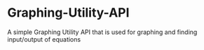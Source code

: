 # Graphing-Utility-API
A simple Graphing Utility API that is used for graphing and finding input/output of equations
